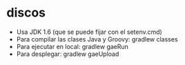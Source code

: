 discos
======

* Usa JDK 1.6 (que se puede fijar con el setenv.cmd)
* Para compilar las clases Java y Groovy: gradlew classes
* Para ejecutar en local: gradlew gaeRun
* Para desplegar: gradlew gaeUpload
